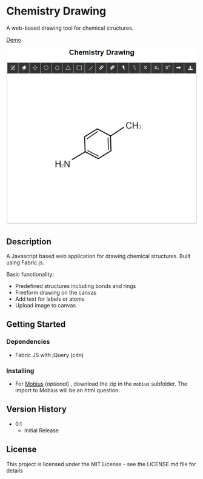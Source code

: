 # Chemistry Drawing

A web-based drawing tool for chemical structures.

[Demo](https://codepen.io/cfrayne/full/gOvWoeN) 

![](https://github.com/craigmateo/chemistry-drawing/blob/main/assets/screenshot.jpg)

## Description

A Javascript based web application for drawing chemical structures. Built using Fabric.js.

Basic functionality:

- Predefined structures including bonds and rings
- Freeform drawing on the canvas
- Add text for labels or atoms
- Upload image to canvas

## Getting Started

### Dependencies

* Fabric JS with jQuery (cdn)

### Installing

* For [Mobius](https://www.digitaled.com/mobius) (*optional*) , download the zip in the `mobius` subfolder. The import to Mobius will be an html question.
  
## Version History

* 0.1
    * Initial Release

## License

This project is licensed under the MIT License - see the LICENSE.md file for details

